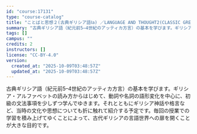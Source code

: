 ```yaml
---
id: "course:17131"
type: "course-catalog"
title: "ことばと思想２(古典ギリシア語Ⅰa) ／LANGUAGE AND THOUGHT2(CLASSIC GREEK I (A))"
summary: "古典ギリシア語（紀元前5–4世紀のアッティカ方言）の基本を学びます。ギリシア・アルファベットの読み方からはじめて、動詞や名詞の語形変化を中心に、初級の文法事項を少しずつ学んでゆきます。それとともにギリシア神話や格言など、当時の文化や思想につ…"
tags: []
campus: ""
credits: 2
instructors: []
license: "CC-BY-4.0"
version:
  created_at: "2025-10-09T03:48:57Z"
  updated_at: "2025-10-09T03:48:57Z"
---
```

古典ギリシア語（紀元前5–4世紀のアッティカ方言）の基本を学びます。ギリシア・アルファベットの読み方からはじめて、動詞や名詞の語形変化を中心に、初級の文法事項を少しずつ学んでゆきます。それとともにギリシア神話や格言など、当時の文化や思想についても折に触れて紹介する予定です。毎回の授業での学習を積み上げてゆくことによって、古代ギリシアの言語世界への扉を開くことが大きな目的です。
